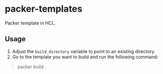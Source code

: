 # packer-templates
Packer template in HCL.

## Usage

1. Adjust the `build_directory` variable to point to an existing directory.
2. Go to the template you want to build and run the following command:

> packer build .
